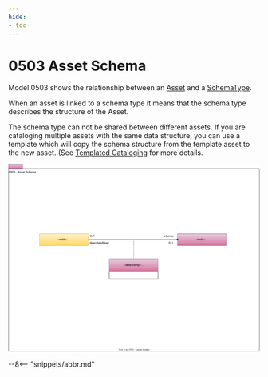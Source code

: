 ```yaml
---
hide:
- toc
---
```


<!-- SPDX-License-Identifier: CC-BY-4.0 -->
<!-- Copyright Contributors to the ODPi Egeria project. -->

# 0503 Asset Schema

Model 0503 shows the relationship between an [Asset](/types/0/0010-Base-Model)
and a [SchemaType](/types/5/0501-Schema-Elements).

When an asset is linked to a schema type it means that the schema type describes
the structure of the Asset. 

The schema type can not be shared between different assets.
If you are cataloging multiple assets with the same data structure, you can use
a template which will copy the schema structure from the template asset to the new asset.
(See [Templated Cataloging](/features/templated-cataloging/overview) for more details.

![UML](0503-Asset-Schema.svg)


--8<-- "snippets/abbr.md"